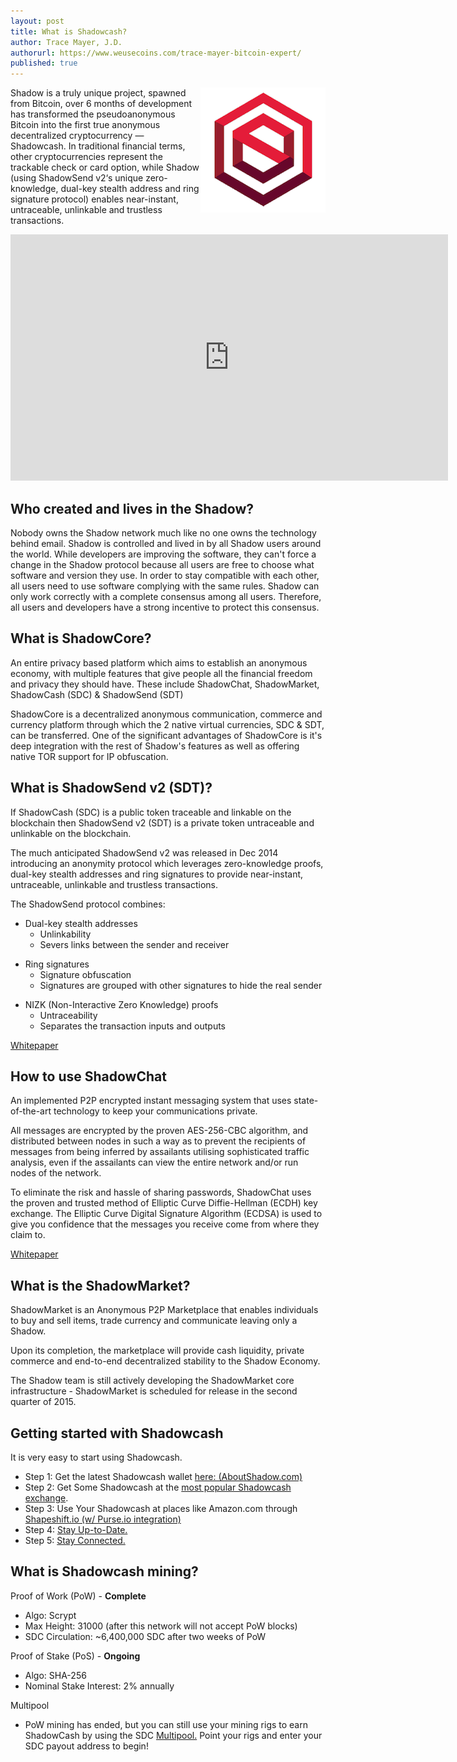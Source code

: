```yaml
---
layout: post
title: What is Shadowcash?
author: Trace Mayer, J.D.
authorurl: https://www.weusecoins.com/trace-mayer-bitcoin-expert/
published: true
---
```


<img src="/images/shadowcash.png" alt="what is shadowcash" align="right">
<p>
Shadow is a truly unique project, spawned from Bitcoin, over 6 months of development has transformed the pseudoanonymous Bitcoin into the first true anonymous decentralized cryptocurrency — Shadowcash. In traditional financial terms, other cryptocurrencies represent the trackable check or card option, while Shadow (using ShadowSend v2‘s unique zero-knowledge, dual-key stealth address and ring signature protocol) enables near-instant, untraceable, unlinkable and trustless transactions.
<p>
<iframe width="700" height="394" src="https://www.youtube.com/embed/jPcwAToJYtY" frameborder="0" allowfullscreen></iframe>
<p>
<h2>Who created and lives in the Shadow?</h2>
Nobody owns the Shadow network much like no one owns the technology behind email. Shadow is controlled and lived in by all Shadow users around the world. While developers are improving the software, they can't force a change in the Shadow protocol because all users are free to choose what software and version they use. In order to stay compatible with each other, all users need to use software complying with the same rules. Shadow can only work correctly with a complete consensus among all users. Therefore, all users and developers have a strong incentive to protect this consensus.
<h2>What is ShadowCore?</h2>
An entire privacy based platform which aims to establish an anonymous economy, with multiple features that give people all the financial freedom and privacy they should have. These include ShadowChat, ShadowMarket, ShadowCash (SDC) & ShadowSend (SDT)
<p>ShadowCore is a decentralized anonymous communication, commerce and currency platform through which the 2 native virtual currencies, SDC & SDT, can be transferred. One of the significant advantages of ShadowCore is it's deep integration with the rest of Shadow's features as well as offering native TOR support for IP obfuscation.
<p>
<h2>What is ShadowSend v2 (SDT)?</h2>
If ShadowCash (SDC) is a public token traceable and linkable on the blockchain then ShadowSend v2 (SDT) is a private token untraceable and unlinkable on the blockchain.
<p>The much anticipated ShadowSend v2 was released in Dec 2014 introducing an anonymity protocol which leverages zero-knowledge proofs, dual-key stealth addresses and ring signatures to provide near-instant, untraceable, unlinkable and trustless transactions.
<p>The ShadowSend protocol combines:
<ul><li>Dual-key stealth addresses
<ul><li>Unlinkability</li>
<li>Severs links between the sender and receiver</li></ul></ul>
<ul><li>Ring signatures
<ul><li>Signature obfuscation</li>
<li>Signatures are grouped with other signatures to hide the real sender</li></ul></ul>
<ul><li>NIZK (Non-Interactive Zero Knowledge) proofs
<ul><li>Untraceability</li>
<li>Separates the transaction inputs and outputs</li></ul></ul>
<p><p><a href="http://shadow.cash/downloads/shadowcash-anon.pdf">Whitepaper</a>
<h2>How to use ShadowChat</h2>
An implemented P2P encrypted instant messaging system that uses state-of-the-art technology to keep your communications private.
<p>All messages are encrypted by the proven AES-256-CBC algorithm, and distributed between nodes in such a way as to prevent the recipients of messages from being inferred by assailants utilising sophisticated traffic analysis, even if the assailants can view the entire network and/or run nodes of the network.
<p>To eliminate the risk and hassle of sharing passwords, ShadowChat uses the proven and trusted method of Elliptic Curve Diffie-Hellman (ECDH) key exchange. The Elliptic Curve Digital Signature Algorithm (ECDSA) is used to give you confidence that the messages you receive come from where they claim to.
<p>
<p><a href="http://www.shadow.cash/downloads/shadowcoin-p2p-em.pdf">Whitepaper</a>
<h2>What is the ShadowMarket?</h2>
ShadowMarket is an Anonymous P2P Marketplace that enables individuals to buy and sell items, trade currency and communicate leaving only a Shadow.
<p>Upon its completion, the marketplace will provide cash liquidity, private commerce and end-to-end decentralized stability to the Shadow Economy.
<p>The Shadow team is still actively developing the ShadowMarket core infrastructure - ShadowMarket is scheduled for release in the second quarter of 2015.
<h2>Getting started with Shadowcash</h2>
It is very easy to start using Shadowcash.
<p>
<ul><li>Step 1: Get the latest Shadowcash wallet <a href="http://aboutshadow.com/index.php/resources/downloads">here: (AboutShadow.com)</a></li>
<li>Step 2: Get Some Shadowcash at the <a href="https://www.bittrex.com/">most popular Shadowcash exchange</a>.</li>
<li>Step 3: Use Your Shadowcash at places like Amazon.com through <a href="https://shapeshift.io/">Shapeshift.io (w/ Purse.io integration)</a></li>
<li>Step 4: <a href="http://shadowcommunityblog.tumblr.com/">Stay Up-to-Date.</a></li>
<li>Step 5: <a href="https://shadowproject.herokuapp.com/">Stay Connected.</a></ul>
<h2>What is Shadowcash mining?</h2>
Proof of Work (PoW) - <strong>Complete</strong>
<ul><li>Algo: Scrypt</li>
<li>Max Height: 31000 (after this network will not accept PoW blocks)</li>
<li>SDC Circulation: ~6,400,000 SDC after two weeks of PoW</li></ul>
<p>Proof of Stake (PoS) - <strong>Ongoing</strong>
<ul><li>Algo: SHA-256</li>
<li>Nominal Stake Interest: 2% annually</li></ul>
<p>Multipool
<ul><li>PoW mining has ended, but you can still use your mining rigs to earn ShadowCash by using the SDC <a href="https://www.shadowpool.info/">Multipool.</a> Point your rigs and enter your SDC payout address to begin!</li></ul>
